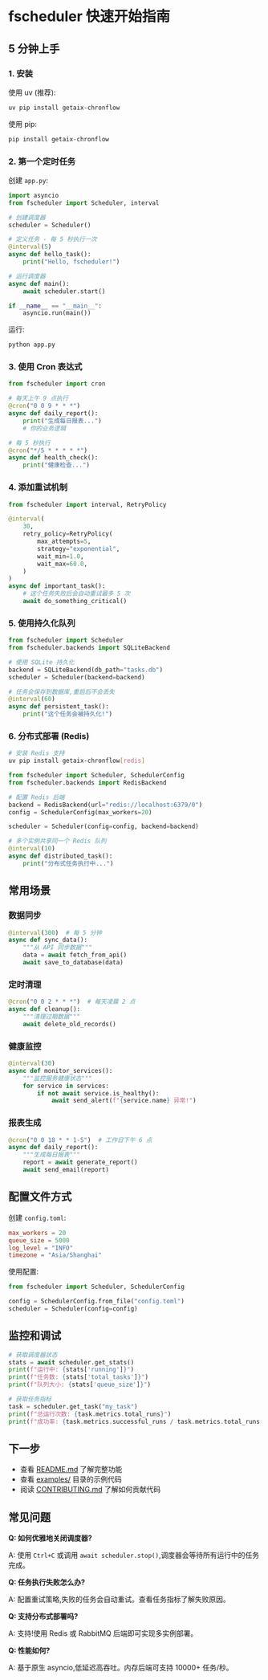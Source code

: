 # fscheduler 快速开始指南

## 5 分钟上手

### 1. 安装

使用 uv (推荐):
```bash
uv pip install getaix-chronflow
```

使用 pip:
```bash
pip install getaix-chronflow
```

### 2. 第一个定时任务

创建 `app.py`:

```python
import asyncio
from fscheduler import Scheduler, interval

# 创建调度器
scheduler = Scheduler()

# 定义任务 - 每 5 秒执行一次
@interval(5)
async def hello_task():
    print("Hello, fscheduler!")

# 运行调度器
async def main():
    await scheduler.start()

if __name__ == "__main__":
    asyncio.run(main())
```

运行:
```bash
python app.py
```

### 3. 使用 Cron 表达式

```python
from fscheduler import cron

# 每天上午 9 点执行
@cron("0 0 9 * * *")
async def daily_report():
    print("生成每日报表...")
    # 你的业务逻辑

# 每 5 秒执行
@cron("*/5 * * * * *")
async def health_check():
    print("健康检查...")
```

### 4. 添加重试机制

```python
from fscheduler import interval, RetryPolicy

@interval(
    30,
    retry_policy=RetryPolicy(
        max_attempts=5,
        strategy="exponential",
        wait_min=1.0,
        wait_max=60.0,
    )
)
async def important_task():
    # 这个任务失败后会自动重试最多 5 次
    await do_something_critical()
```

### 5. 使用持久化队列

```python
from fscheduler import Scheduler
from fscheduler.backends import SQLiteBackend

# 使用 SQLite 持久化
backend = SQLiteBackend(db_path="tasks.db")
scheduler = Scheduler(backend=backend)

# 任务会保存到数据库,重启后不会丢失
@interval(60)
async def persistent_task():
    print("这个任务会被持久化!")
```

### 6. 分布式部署 (Redis)

```bash
# 安装 Redis 支持
uv pip install getaix-chronflow[redis]
```

```python
from fscheduler import Scheduler, SchedulerConfig
from fscheduler.backends import RedisBackend

# 配置 Redis 后端
backend = RedisBackend(url="redis://localhost:6379/0")
config = SchedulerConfig(max_workers=20)

scheduler = Scheduler(config=config, backend=backend)

# 多个实例共享同一个 Redis 队列
@interval(10)
async def distributed_task():
    print("分布式任务执行中...")
```

## 常用场景

### 数据同步

```python
@interval(300)  # 每 5 分钟
async def sync_data():
    """从 API 同步数据"""
    data = await fetch_from_api()
    await save_to_database(data)
```

### 定时清理

```python
@cron("0 0 2 * * *")  # 每天凌晨 2 点
async def cleanup():
    """清理过期数据"""
    await delete_old_records()
```

### 健康监控

```python
@interval(30)
async def monitor_services():
    """监控服务健康状态"""
    for service in services:
        if not await service.is_healthy():
            await send_alert(f"{service.name} 异常!")
```

### 报表生成

```python
@cron("0 0 18 * * 1-5")  # 工作日下午 6 点
async def daily_report():
    """生成每日报表"""
    report = await generate_report()
    await send_email(report)
```

## 配置文件方式

创建 `config.toml`:

```toml
max_workers = 20
queue_size = 5000
log_level = "INFO"
timezone = "Asia/Shanghai"
```

使用配置:

```python
from fscheduler import Scheduler, SchedulerConfig

config = SchedulerConfig.from_file("config.toml")
scheduler = Scheduler(config=config)
```

## 监控和调试

```python
# 获取调度器状态
stats = await scheduler.get_stats()
print(f"运行中: {stats['running']}")
print(f"任务数: {stats['total_tasks']}")
print(f"队列大小: {stats['queue_size']}")

# 获取任务指标
task = scheduler.get_task("my_task")
print(f"总运行次数: {task.metrics.total_runs}")
print(f"成功率: {task.metrics.successful_runs / task.metrics.total_runs * 100}%")
```

## 下一步

- 查看 [README.md](README.md) 了解完整功能
- 查看 [examples/](examples/) 目录的示例代码
- 阅读 [CONTRIBUTING.md](CONTRIBUTING.md) 了解如何贡献代码

## 常见问题

**Q: 如何优雅地关闭调度器?**

A: 使用 `Ctrl+C` 或调用 `await scheduler.stop()`,调度器会等待所有运行中的任务完成。

**Q: 任务执行失败怎么办?**

A: 配置重试策略,失败的任务会自动重试。查看任务指标了解失败原因。

**Q: 支持分布式部署吗?**

A: 支持!使用 Redis 或 RabbitMQ 后端即可实现多实例部署。

**Q: 性能如何?**

A: 基于原生 asyncio,低延迟高吞吐。内存后端可支持 10000+ 任务/秒。

